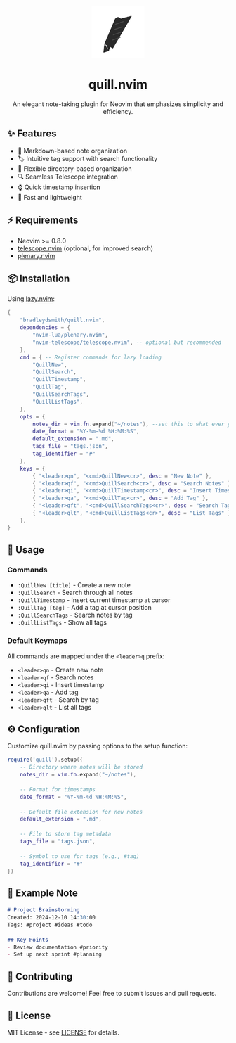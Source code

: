 <div align="center">
  <img src="assets/logo.svg" alt="Quill Logo" width="120" height="120">

  <h1>quill.nvim</h1>

  <p>An elegant note-taking plugin for Neovim that emphasizes simplicity and efficiency.</p>
</div>

## ✨ Features

- 📝 Markdown-based note organization
- 🏷️ Intuitive tag support with search functionality
- 📁 Flexible directory-based organization
- 🔍 Seamless Telescope integration
- ⌚ Quick timestamp insertion
- 🚀 Fast and lightweight

## ⚡ Requirements

- Neovim >= 0.8.0
- [telescope.nvim](https://github.com/nvim-telescope/telescope.nvim) (optional, for improved search)
- [plenary.nvim](https://github.com/nvim-lua/plenary.nvim)

## 📦 Installation

Using [lazy.nvim](https://github.com/folke/lazy.nvim):

```lua
{
    "bradleydsmith/quill.nvim",
    dependencies = {
        "nvim-lua/plenary.nvim",
        "nvim-telescope/telescope.nvim", -- optional but recommended
    },
    cmd = { -- Register commands for lazy loading
        "QuillNew",
        "QuillSearch",
        "QuillTimestamp",
        "QuillTag",
        "QuillSearchTags",
        "QuillListTags",
    },
    opts = {
        notes_dir = vim.fn.expand("~/notes"), --set this to what ever you like
        date_format = "%Y-%m-%d %H:%M:%S",
        default_extension = ".md",
        tags_file = "tags.json",
        tag_identifier = "#"
    },
    keys = {
        { "<leader>qn", "<cmd>QuillNew<cr>", desc = "New Note" },
        { "<leader>qf", "<cmd>QuillSearch<cr>", desc = "Search Notes" },
        { "<leader>qi", "<cmd>QuillTimestamp<cr>", desc = "Insert Timestamp" },
        { "<leader>qa", "<cmd>QuillTag<cr>", desc = "Add Tag" },
        { "<leader>qft", "<cmd>QuillSearchTags<cr>", desc = "Search Tags" },
        { "<leader>qlt", "<cmd>QuillListTags<cr>", desc = "List Tags" },
    },
}
```

## 🚀 Usage

### Commands

- `:QuillNew [title]` - Create a new note
- `:QuillSearch` - Search through all notes
- `:QuillTimestamp` - Insert current timestamp at cursor
- `:QuillTag [tag]` - Add a tag at cursor position
- `:QuillSearchTags` - Search notes by tag
- `:QuillListTags` - Show all tags

### Default Keymaps

All commands are mapped under the `<leader>q` prefix:

- `<leader>qn` - Create new note
- `<leader>qf` - Search notes
- `<leader>qi` - Insert timestamp
- `<leader>qa` - Add tag
- `<leader>qft` - Search by tag
- `<leader>qlt` - List all tags

## ⚙️ Configuration

Customize quill.nvim by passing options to the setup function:

```lua
require('quill').setup({
    -- Directory where notes will be stored
    notes_dir = vim.fn.expand("~/notes"),
    
    -- Format for timestamps
    date_format = "%Y-%m-%d %H:%M:%S",
    
    -- Default file extension for new notes
    default_extension = ".md",
    
    -- File to store tag metadata
    tags_file = "tags.json",
    
    -- Symbol to use for tags (e.g., #tag)
    tag_identifier = "#"
})
```

## 📝 Example Note

```markdown
# Project Brainstorming
Created: 2024-12-10 14:30:00
Tags: #project #ideas #todo

## Key Points
- Review documentation #priority
- Set up next sprint #planning
```

## 🤝 Contributing

Contributions are welcome! Feel free to submit issues and pull requests.

## 📄 License

MIT License - see [LICENSE](LICENSE) for details.
